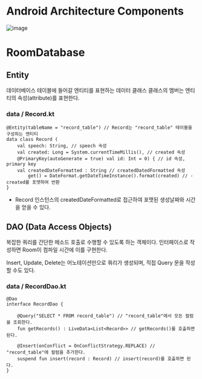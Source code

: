 # Android Architecture Components
![image](https://user-images.githubusercontent.com/50735594/120812898-61162f00-c588-11eb-8338-a6142771129f.png)

# RoomDatabase
## Entity 
데이터베이스 테이블에 들어갈 엔티티를 표현하는 데이터 클래스
클래스의 멤버는 엔티티의 속성(attribute)를 표현한다.
### data / Record.kt
```
@Entity(tableName = "record_table") // Record는 "record_table" 테이블을 구성하는 엔티티 
data class Record (
    val speech: String, // speech 속성
    val created: Long = System.currentTimeMillis(), // created 속성
    @PrimaryKey(autoGenerate = true) val id: Int = 0) { // id 속성, primary key
    val createdDateFormatted : String // createdDatedFormatted 속성
        get() = DateFormat.getDateTimeInstance().format(created) // - created를 포맷하여 반환
}
```
- Record 인스턴스의 createdDateFormatted로 접근하여 포맷된 생성날짜와 시간을 얻을 수 있다.
## DAO (Data Access Objects)
복잡한 쿼리를 간단한 메소드 호출로 수행할 수 있도록 하는 객체이다.
인터페이스로 작성하면 Room이 컴파일 시간에 이를 구현한다.

Insert, Update, Delete는 어노테이션만으로 쿼리가 생성되며,
직접 Query 문을 작성할 수도 있다.

### data / RecordDao.kt
```
@Dao
interface RecordDao {

    @Query("SELECT * FROM record_table") // "record_table"에서 모든 컬럼을 조회한다.
    fun getRecords() : LiveData<List<Record>> // getRecords()를 호출하면 된다.

    @Insert(onConflict = OnConflictStrategy.REPLACE) // "record_table"에 컬럼을 추가한다.
    suspend fun insert(record : Record) // insert(record)를 호출하면 된다.
}
```
